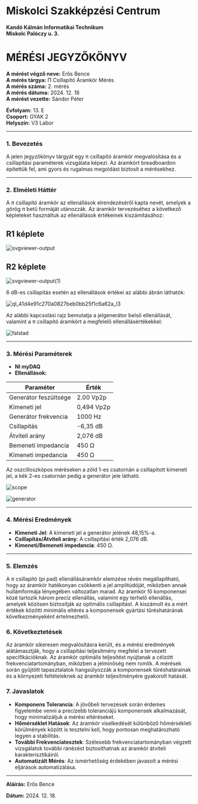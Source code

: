 # Miskolci Szakképzési Centrum  
**Kandó Kálmán Informatikai Technikum**  
**Miskolc Palóczy u. 3.**

# MÉRÉSI JEGYZŐKÖNYV

**A mérést végző neve:** Erős Bence  
**A mérés tárgya:** Π Csillapító Áramkör Mérés <br>
**A mérés száma:** 2. mérés  
**A mérés dátuma:** 2024. 12. 18  
**A mérést vezette:** Sándor Péter  

**Évfolyam:** 13. E  
**Csoport:** GYAK 2  
**Helyszín:** V3 Labor 

---

### 1. **Bevezetés**

A jelen jegyzőkönyv tárgyát egy π csillapító áramkör megvalósítása és a csillapítási paraméterek vizsgálata képezi. Az áramkört breadboardon építettük fel, ami gyors és rugalmas megoldást biztosít a mérésekhez.

---

### 2. **Elméleti Háttér**

A π csillapító áramkör az ellenállások elrendezéséről kapta nevét, amelyek a görög π betű formáját utánozzák. Az áramkör tervezéséhez a következő képleteket használtuk az ellenállások értékeinek kiszámításához:


## R1 képlete

![svgviewer-output](https://github.com/user-attachments/assets/69e1d223-8301-47d5-991e-cf5a02ca3129)



## R2 képlete

![svgviewer-output(1)](https://github.com/user-attachments/assets/066c4496-6457-491b-8b07-8cb2e8a842ca)


6 dB-es csillapítás esetén az ellenállások értékei az alábbi ábrán láthatók:

![ql_41d4e91c270a0827beb0bb25f1c6a62a_l3](https://github.com/user-attachments/assets/885313a7-7437-4c7a-ae67-1187bd0af9c2)


Az alábbi kapcsolási rajz bemutatja a jelgenerátor belső ellenállását, valamint a π csillapító áramkört a megfelelő ellenállásértékekkel:

![falstad](https://github.com/user-attachments/assets/6a13f673-6dae-4699-b7e5-f4dd4bd87ebf)



---

### 3. **Mérési Paraméterek**

- **NI myDAQ**
- **Ellenállások:**

| Paraméter           | Érték |
|---------------------|-------|
| Generátor feszültsége | 2.00 Vp2p|
| Kimeneti jel        | 0,494 Vp2p |
| Generátor frekvencia| 1000 Hz |
| Csillapítás         | -6,35 dB |
| Átviteli arány      | 2,076 dB |
| Bemeneti impedancia | 450 Ω |
| Kimeneti impedancia | 450 Ω |   

Az oszcilloszkópos méréseken a zöld 1-es csatornán a csillapított kimeneti jel, a kék 2-es csatornán pedig a generátor jele látható.

![scope](https://github.com/user-attachments/assets/c7ba884a-8443-4741-84d1-18e663a28d21)

![generator](https://github.com/user-attachments/assets/47bb4378-eae5-4169-a4f1-36f3bb9e3b4b)



---

### 4. **Mérési Eredmények**

- **Kimeneti Jel**: A kimeneti jel a generátor jelének 48,15%-a.  
- **Csillapítás/Átviteli arány**: A csillapítási érték 2,076 dB.  
- **Kimeneti/Bemeneti impedancia**: 450 Ω.

---

### 5. **Elemzés**
A π csillapító (pi pad) ellenállásáramkör elemzése révén megállapítható, hogy az áramkör hatékonyan csökkenti a jel amplitúdóját, miközben annak hullámformája lényegében változatlan marad. Az áramkör fő komponensei közé tartozik három precíz ellenállás, valamint egy terhelő ellenállás, amelyek közösen biztosítják az optimális csillapítást. A kiszámolt és a mért értékek közötti minimális eltérés a komponensek gyártási tűréshatárának következményeként értelmezhető.

### 6. **Következtetések**
Az áramkör sikeresen megvalósításra került, és a mérési eredmények alátámasztják, hogy a csillapítási teljesítmény megfelel a tervezett specifikációknak. Az áramkör optimális teljesítést nyújtanak a célzótt frekvenciatartományban, miközben a jelminőség nem romlik. A mérések során gyûjtött tapasztalatok hangsúlyozzák a komponensek tűréshatárainak és a környezeti feltételeknek az áramkör teljesítményére gyakorolt hatását.

### 7. **Javaslatok**

- **Komponens Tolerancia**: A jövőbeli tervezések során érdemes figyelembe venni a precízebb toleranciájú komponensek alkalmazását, hogy minimalizáljuk a mérési eltéréseket.
- **Hőmérséklet Hatások**: Az áramkör viselkedését különböző hőmérsékleti körülmények között is tesztelni kell, hogy pontosan meghatározható legyen a stabilitás.
- **További Frekvenciatesztek**: Szélesebb frekvenciatartományban végzett vizsgálatok további ránézést biztosíthatnak az áramkör átviteli karakterisztikáiról.
- **Automatizált Mérés**: Az ismérhetőség érdekében javasolt a mérési eljárások automatizálása.

---

**Aláírás:** Erős Bence

**Dátum:** 2024. 12. 18.


